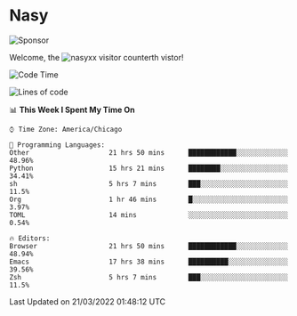 # Nasy

<!--
<p align="center">
<img height="200" src="https://github-readme-stats.vercel.app/api?username=nasyxx&count_private=true&show_icons=true&theme=dracula&include_all_commits=true"/>
<img height="200" src="https://github-readme-stats.vercel.app/api/top-langs/?username=nasyxx&theme=dracula&hide=html,jupyter+notebook&count_private=true&show_icons=true"/>
</p>

  
----------------
-->

![Sponsor](https://img.shields.io/static/v1.svg?label=Sponsor&message=%E2%9D%A4&logo=GitHub&style=flat&color=pink)
 
Welcome, the ![nasyxx visitor counter](https://count.getloli.com/get/@nasyxx?theme=rule34)th vistor!
 
<!--START_SECTION:waka-->
![Code Time](http://img.shields.io/badge/Code%20Time-2%2C058%20hrs%2026%20mins-blue)

![Lines of code](https://img.shields.io/badge/From%20Hello%20World%20I%27ve%20Written-5%20Million%20lines%20of%20code-blue)

📊 **This Week I Spent My Time On** 

```text
⌚︎ Time Zone: America/Chicago

💬 Programming Languages: 
Other                    21 hrs 50 mins      ████████████░░░░░░░░░░░░░   48.96% 
Python                   15 hrs 21 mins      ████████░░░░░░░░░░░░░░░░░   34.41% 
sh                       5 hrs 7 mins        ███░░░░░░░░░░░░░░░░░░░░░░   11.5% 
Org                      1 hr 46 mins        █░░░░░░░░░░░░░░░░░░░░░░░░   3.97% 
TOML                     14 mins             ░░░░░░░░░░░░░░░░░░░░░░░░░   0.54%

🔥 Editors: 
Browser                  21 hrs 50 mins      ████████████░░░░░░░░░░░░░   48.94% 
Emacs                    17 hrs 38 mins      ██████████░░░░░░░░░░░░░░░   39.56% 
Zsh                      5 hrs 7 mins        ███░░░░░░░░░░░░░░░░░░░░░░   11.5%

```


 Last Updated on 21/03/2022 01:48:12 UTC
<!--END_SECTION:waka-->

<!-- ![visitors](https://visitor-badge.laobi.icu/badge?page_id=nasyxx.nasyxx) -->
